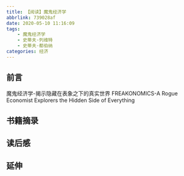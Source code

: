 ```yaml
---
title: 【阅读】魔鬼经济学
abbrlink: 739028af
date: 2020-05-10 11:16:09
tags:
    - 魔鬼经济学
    - 史蒂夫·列维特
    - 史蒂夫·都伯纳
categories: 经济
---
```


## 前言
魔鬼经济学-揭示隐藏在表象之下的真实世界
FREAKONOMICS-A Rogue Economist Explorers the Hidden Side of Everything
## 书籍摘录
## 读后感
## 延伸
